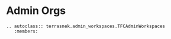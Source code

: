 # Admin Orgs

```eval_rst
.. autoclass:: terrasnek.admin_workspaces.TFCAdminWorkspaces
   :members:
```
